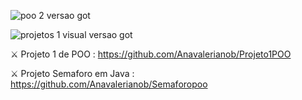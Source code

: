 ![poo 2 versao got](https://github.com/user-attachments/assets/dbaf1739-e352-4fd3-9018-933018b5f519) 






![projetos 1 visual  versao got](https://github.com/user-attachments/assets/f1f76488-c191-4a34-8500-28f9c3a879cd) 

⚔️ Projeto 1 de POO : https://github.com/Anavalerianob/Projeto1POO 

⚔️ Projeto Semaforo em Java : https://github.com/Anavalerianob/Semaforopoo
